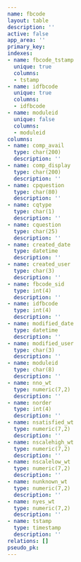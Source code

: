 ```yaml
---
name: fbcode
layout: table
description: ''
active: false
app_area: ''
primary_key: 
indexes:
- name: fbcode_tstamp
  unique: true
  columns:
  - tstamp
- name: idfbcode
  unique: true
  columns:
  - idfbcode
- name: moduleid
  unique: false
  columns:
  - moduleid
columns:
- name: comp_avail
  type: char(200)
  description: ''
- name: comp_display
  type: char(200)
  description: ''
- name: cpquestion
  type: char(80)
  description: ''
- name: cqtype
  type: char(1)
  description: ''
- name: cquestion
  type: char(25)
  description: ''
- name: created_date
  type: datetime
  description: ''
- name: created_user
  type: char(3)
  description: ''
- name: fbcode_sid
  type: int(4)
  description: ''
- name: idfbcode
  type: int(4)
  description: ''
- name: modified_date
  type: datetime
  description: ''
- name: modified_user
  type: char(3)
  description: ''
- name: moduleid
  type: char(8)
  description: ''
- name: nno_wt
  type: numeric(7,2)
  description: ''
- name: norder
  type: int(4)
  description: ''
- name: nsatisfied_wt
  type: numeric(7,2)
  description: ''
- name: nscalehigh_wt
  type: numeric(7,2)
  description: ''
- name: nscalelow_wt
  type: numeric(7,2)
  description: ''
- name: nunknown_wt
  type: numeric(7,2)
  description: ''
- name: nyes_wt
  type: numeric(7,2)
  description: ''
- name: tstamp
  type: timestamp
  description: ''
relations: []
pseudo_pk: 
---
```


